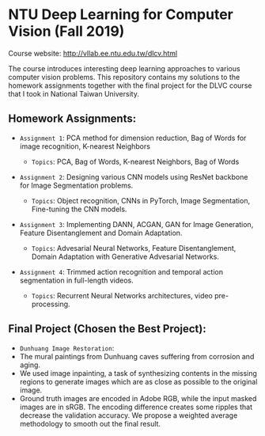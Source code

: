 # NTU Deep Learning for Computer Vision (Fall 2019)

Course website: http://vllab.ee.ntu.edu.tw/dlcv.html

The course introduces interesting deep learning approaches to various computer vision problems. This repository contains my solutions to the homework assignments together with the final project for the DLVC course that I took in National Taiwan University.


## Homework Assignments:

- `Assignment 1`: PCA method for dimension reduction, Bag of Words for image recognition, K-nearest Neighbors 
    - `Topics`: PCA, Bag of Words, K-nearest Neighbors, Bag of Words

- `Assignment 2`: Designing various CNN models using ResNet backbone for Image Segmentation problems.
    - `Topics`: Object recognition, CNNs in PyTorch, Image Segmentation, Fine-tuning the CNN models.

- `Assignment 3`: Implementing DANN, ACGAN, GAN for Image Generation, Feature Disentanglement and Domain Adaptation.
    - `Topics`: Advesarial Neural Networks, Feature Disentanglement, Domain Adaptation with Generative Advesarial Networks.

- `Assignment 4`: Trimmed action recognition and temporal action segmentation in full-length videos.
    - `Topics`: Recurrent Neural Networks architectures, video pre-processing.


## Final Project (Chosen the Best Project):

- `Dunhuang Image Restoration`:
- The mural paintings from Dunhuang caves suffering from corrosion and aging. 
- We used image inpainting, a task of synthesizing contents in the missing regions to generate images which are as close as possible to the original image. 
- Ground truth images are encoded in Adobe RGB, while the input masked images are in sRGB. The encoding difference creates some ripples that decrease the validation accuracy. We propose a weighted average methodology to smooth out the final result.
